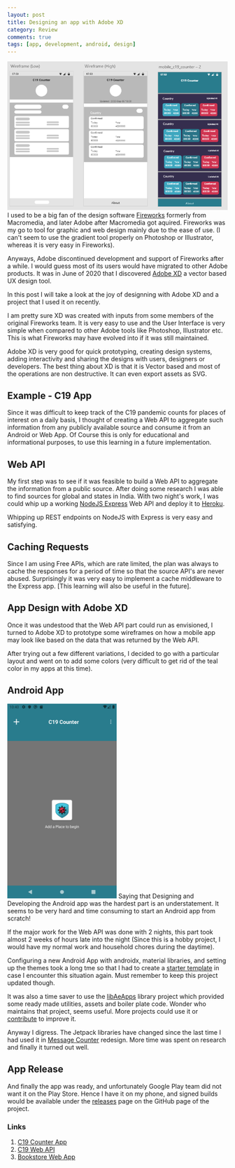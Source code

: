 ```yaml
---
layout: post
title: Designing an app with Adobe XD 
category: Review
comments: true
tags: [app, development, android, design]
---
```

![Designing an app with Adobe XD](/public/images/2020/11/app_design_xd.png)
I used to be a big fan of the design software [Fireworks](https://en.wikipedia.org/wiki/Adobe_Fireworks) formerly from Macromedia, and later Adobe after Macromedia got aquired. Fireworks was my go to tool for graphic and web design mainly due to the ease of use. (I can't seem to use the gradient tool properly on Photoshop or Illustrator, whereas it is very easy in Fireworks).

Anyways, Adobe discontinued development and support of Fireworks after a while. I would guess most of its users would have migrated to other Adobe products. It was in June of 2020 that I discovered [Adobe XD](https://adobe.com/xd) a vector based UX design tool.

In this post I will take a look at the joy of designning with Adobe XD and a project that I used it on recently.
<!-- more -->
I am pretty sure XD was created with inputs from some members of the original Fireworks team. It is very easy to use and the User Interface is very simple when compared to other Adobe tools like Photoshop, Illustrator etc. This is what Fireworks may have evolved into if it was still maintained.

Adobe XD is very good for quick prototyping, creating design systems, adding interactivity and sharing the designs with users, designers or developers. The best thing about XD is that it is Vector based and most of the operations are non destructive. It can even export assets as SVG.

## Example - C19 App
Since it was difficult to keep track of the C19 pandemic counts for places of interest on a daily basis, I thought of creating a Web API to aggregate such information from any publicly available source and consume it from an Android or Web App. Of Course this is only for educational and informational purposes, to use this learning in a future implementation.

## Web API
My first step was to see if it was feasible to build a Web API to aggregate the information from a public source. After doing some research I was able to find sources for global and states in India. With two night's work, I was could whip up a working [NodeJS Express](https://github.com/midhunhk/c19-web-api) Web API and deploy it to [Heroku](https://c19-web-api.herokuapp.com/).

Whipping up REST endpoints on NodeJS with Express is very easy and satisfying. 

## Caching Requests
Since I am using Free APIs, which are rate limited, the plan was always to cache the responses for a period of time so that the source API's are never abused. Surprisingly it was very easy to implement a cache middleware to the Express app. [This learning will also be useful in the future].

## App Design with Adobe XD
Once it was undestood that the Web API part could run as envisioned, I turned to Adobe XD to prototype some wireframes on how a mobile app may look like based on the data that was returned by the Web API. 

After trying out a few different variations, I decided to go with a particular layout and went on to add some colors (very difficult to get rid of the teal color in my apps at this time).

## Android App
<img src="/public/images/2020/11/app_home_screen.png" alt="Android App" width="250px"/>
Saying that Designing and Developing the Android app was the hardest part is an understatement. It seems to be very hard and time consuming to start an Android app from scratch!

If the major work for the Web API was done with 2 nights, this part took almost 2 weeks of hours late into the night (Since this is a hobby project, I would have my normal work and household chores during the daytime). 

Configuring a new Android App with androidx, material libraries, and setting up the themes took a long tme so that I had to create a [starter template](https://github.com/ae-app-labs/android-starter-project) in case I encounter this situation again. Must remember to keep this project updated though.

It was also a time saver to use the [libAeApps](https://github.com/midhunhk/lib-aeapps) library project which provided some ready made utilities, assets and boiler plate code. Wonder who maintains that project, seems useful. More projects could use it or [contribute](https://github.com/midhunhk/lib-aeapps/blob/master/.github/CONTRIBUTING.md) to improve it.

Anyway I digress. The Jetpack libraries have changed since the last time I had used it in [Message Counter](https://github.com/midhunhk/message-counter) redesign. More time was spent on research and finally it turned out well.

## App Release
And finally the app was ready, and unfortunately Google Play team did not want it on the Play Store. 
Hence I have it on my phone, and signed builds would be available under the [releases](https://github.com/midhunhk/c19-counter-app/releases) page on the GitHub page of the project.

### Links
1. [C19 Counter App](https://github.com/midhunhk/c19-counter-app)
2. [C19 Web API](https://github.com/midhunhk/c19-web-api)
3. [Bookstore Web App](https://midhunhk.github.io/dev/2020/08/20/reactjs-book-store-app/)